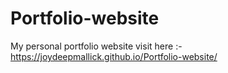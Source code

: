 # Portfolio-website
My personal portfolio website
visit here :- https://joydeepmallick.github.io/Portfolio-website/
